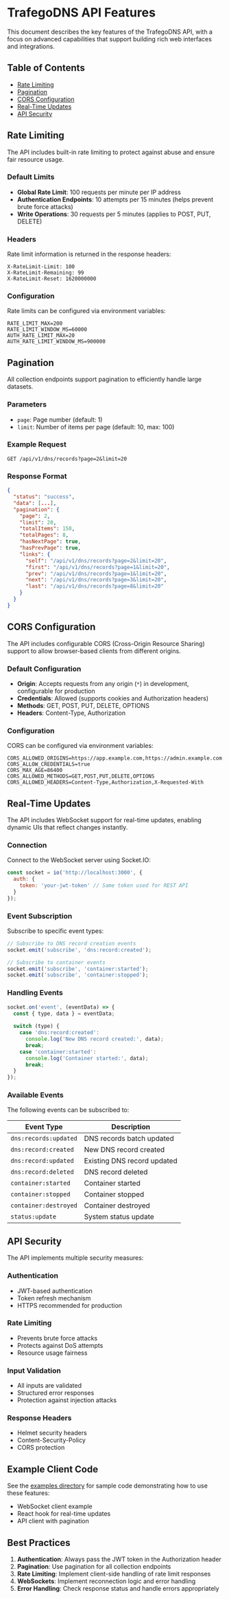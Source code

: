 # TrafegoDNS API Features

This document describes the key features of the TrafegoDNS API, with a focus on advanced capabilities that support building rich web interfaces and integrations.

## Table of Contents

- [Rate Limiting](#rate-limiting)
- [Pagination](#pagination)
- [CORS Configuration](#cors-configuration)
- [Real-Time Updates](#real-time-updates)
- [API Security](#api-security)

## Rate Limiting

The API includes built-in rate limiting to protect against abuse and ensure fair resource usage.

### Default Limits

- **Global Rate Limit**: 100 requests per minute per IP address
- **Authentication Endpoints**: 10 attempts per 15 minutes (helps prevent brute force attacks)
- **Write Operations**: 30 requests per 5 minutes (applies to POST, PUT, DELETE)

### Headers

Rate limit information is returned in the response headers:

```
X-RateLimit-Limit: 100
X-RateLimit-Remaining: 99
X-RateLimit-Reset: 1620000000
```

### Configuration

Rate limits can be configured via environment variables:

```env
RATE_LIMIT_MAX=200
RATE_LIMIT_WINDOW_MS=60000
AUTH_RATE_LIMIT_MAX=20
AUTH_RATE_LIMIT_WINDOW_MS=900000
```

## Pagination

All collection endpoints support pagination to efficiently handle large datasets.

### Parameters

- `page`: Page number (default: 1)
- `limit`: Number of items per page (default: 10, max: 100)

### Example Request

```
GET /api/v1/dns/records?page=2&limit=20
```

### Response Format

```json
{
  "status": "success",
  "data": [...],
  "pagination": {
    "page": 2,
    "limit": 20,
    "totalItems": 150,
    "totalPages": 8,
    "hasNextPage": true,
    "hasPrevPage": true,
    "links": {
      "self": "/api/v1/dns/records?page=2&limit=20",
      "first": "/api/v1/dns/records?page=1&limit=20",
      "prev": "/api/v1/dns/records?page=1&limit=20",
      "next": "/api/v1/dns/records?page=3&limit=20",
      "last": "/api/v1/dns/records?page=8&limit=20"
    }
  }
}
```

## CORS Configuration

The API includes configurable CORS (Cross-Origin Resource Sharing) support to allow browser-based clients from different origins.

### Default Configuration

- **Origin**: Accepts requests from any origin (`*`) in development, configurable for production
- **Credentials**: Allowed (supports cookies and Authorization headers)
- **Methods**: GET, POST, PUT, DELETE, OPTIONS
- **Headers**: Content-Type, Authorization

### Configuration

CORS can be configured via environment variables:

```env
CORS_ALLOWED_ORIGINS=https://app.example.com,https://admin.example.com
CORS_ALLOW_CREDENTIALS=true
CORS_MAX_AGE=86400
CORS_ALLOWED_METHODS=GET,POST,PUT,DELETE,OPTIONS
CORS_ALLOWED_HEADERS=Content-Type,Authorization,X-Requested-With
```

## Real-Time Updates

The API includes WebSocket support for real-time updates, enabling dynamic UIs that reflect changes instantly.

### Connection

Connect to the WebSocket server using Socket.IO:

```javascript
const socket = io('http://localhost:3000', {
  auth: {
    token: 'your-jwt-token' // Same token used for REST API
  }
});
```

### Event Subscription

Subscribe to specific event types:

```javascript
// Subscribe to DNS record creation events
socket.emit('subscribe', 'dns:record:created');

// Subscribe to container events
socket.emit('subscribe', 'container:started');
socket.emit('subscribe', 'container:stopped');
```

### Handling Events

```javascript
socket.on('event', (eventData) => {
  const { type, data } = eventData;
  
  switch (type) {
    case 'dns:record:created':
      console.log('New DNS record created:', data);
      break;
    case 'container:started':
      console.log('Container started:', data);
      break;
  }
});
```

### Available Events

The following events can be subscribed to:

| Event Type | Description |
|------------|-------------|
| `dns:records:updated` | DNS records batch updated |
| `dns:record:created` | New DNS record created |
| `dns:record:updated` | Existing DNS record updated |
| `dns:record:deleted` | DNS record deleted |
| `container:started` | Container started |
| `container:stopped` | Container stopped |
| `container:destroyed` | Container destroyed |
| `status:update` | System status update |

## API Security

The API implements multiple security measures:

### Authentication

- JWT-based authentication
- Token refresh mechanism
- HTTPS recommended for production

### Rate Limiting

- Prevents brute force attacks
- Protects against DoS attempts
- Resource usage fairness

### Input Validation

- All inputs are validated
- Structured error responses
- Protection against injection attacks

### Response Headers

- Helmet security headers
- Content-Security-Policy
- CORS protection

## Example Client Code

See the [examples directory](../examples/) for sample code demonstrating how to use these features:

- WebSocket client example
- React hook for real-time updates
- API client with pagination

## Best Practices

1. **Authentication**: Always pass the JWT token in the Authorization header
2. **Pagination**: Use pagination for all collection endpoints
3. **Rate Limiting**: Implement client-side handling of rate limit responses
4. **WebSockets**: Implement reconnection logic and error handling
5. **Error Handling**: Check response status and handle errors appropriately